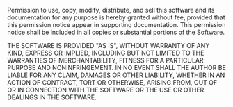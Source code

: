  Permission to use, copy, modify, distribute, and sell this software and its documentation for any purpose is hereby granted without fee, provided that this permission notice appear in supporting documentation. This permission notice shall be included in all copies or substantial portions of the Software.

 THE SOFTWARE IS PROVIDED &quot;AS IS&quot;, WITHOUT WARRANTY OF ANY KIND, EXPRESS OR IMPLIED, INCLUDING BUT NOT LIMITED TO THE WARRANTIES OF MERCHANTABILITY, FITNESS FOR A PARTICULAR PURPOSE AND NONINFRINGEMENT. IN NO EVENT SHALL THE AUTHOR BE LIABLE FOR ANY CLAIM, DAMAGES OR OTHER LIABILITY, WHETHER IN AN ACTION OF CONTRACT, TORT OR OTHERWISE, ARISING FROM, OUT OF OR IN CONNECTION WITH THE SOFTWARE OR THE USE OR OTHER DEALINGS IN THE SOFTWARE.